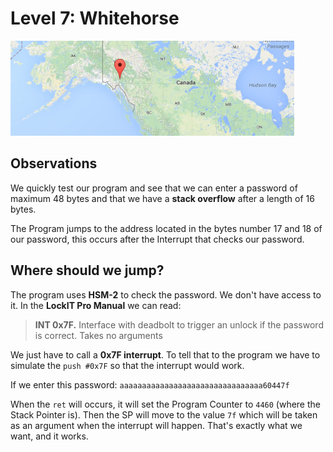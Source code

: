 # Level 7: Whitehorse

![Whitehorse](img/7_1.PNG)

## Observations

We quickly test our program and see that we can enter a password of maximum 48 bytes and that we have a **stack overflow** after a length of 16 bytes.

The Program jumps to the address located in the bytes number 17 and 18 of our password, this occurs after the Interrupt that checks our password. 

## Where should we jump?

The program uses **HSM-2** to check the password. We don't have access to it. In the **LockIT Pro Manual** we can read:

> **INT 0x7F.**
> Interface with deadbolt to trigger an unlock if the password is correct.
> Takes no arguments

We just have to call a **0x7F interrupt**. To tell that to the program we have to simulate the `push #0x7F` so that the interrupt would work.

If we enter this password: `aaaaaaaaaaaaaaaaaaaaaaaaaaaaaaaa60447f`

When the `ret` will occurs, it will set the Program Counter to `4460` (where the Stack Pointer is). Then the SP will move to the value `7f` which will be taken as an argument when the interrupt will happen. That's exactly what we want, and it works.